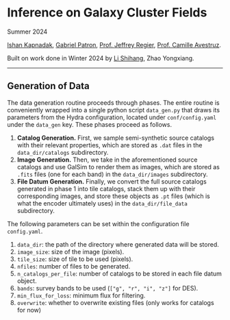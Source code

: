 # Inference on Galaxy Cluster Fields

Summer 2024

[Ishan Kapnadak](https://www.linkedin.com/in/ishan-kapnadak/), [Gabriel Patron](https://lsa.umich.edu/stats/people/phd-students/gapatron.html), [Prof. Jeffrey Regier](https://regier.stat.lsa.umich.edu/), [Prof. Camille Avestruz](https://cavestruz.github.io/).

Built on work done in Winter 2024 by [Li Shihang](https://www.linkedin.com/in/shihang-li-2b69251ba/), Zhao Yongxiang.

----------------------------------------------------------------------------------------------------------------------

## Generation of Data

The data generation routine proceeds through phases. The entire routine is conveniently wrapped into a single python script `data_gen.py` that draws its parameters from the Hydra configuration, located under `conf/config.yaml` under the `data_gen` key. These phases proceed as follows.

1. **Catalog Generation.** First, we sample semi-synthetic source catalogs with their relevant properties, which are stored as `.dat` files in the `data_dir/catalogs` subdirectory.
2. **Image Generation.** Then, we take in the aforementioned source catalogs and use GalSim to render them as images, which are stored as `.fits` files (one for each band) in the `data_dir/images` subdirectory.
3. **File Datum Generation.** Finally, we convert the full source catalogs generated in phase 1 into tile catalogs, stack them up with their corresponding images, and store these objects as `.pt` files (which is what the encoder ultimately uses) in the `data_dir/file_data` subdirectory.

The following parameters can be set within the configuration file `config.yaml`.
1. `data_dir`: the path of the directory where generated data will be stored.
2. `image_size`: size of the image (pixels).
3. `tile_size`: size of tile to be used (pixels).
4. `nfiles`: number of files to be generated.
5. `n_catalogs_per_file`: number of catalogs to be stored in each file datum object.
6. `bands`: survey bands to be used (`["g", "r", "i", "z"]` for DES).
7. `min_flux_for_loss`: minimum flux for filtering.
8. `overwrite`: whether to overwrite existing files (only works for catalogs for now)
